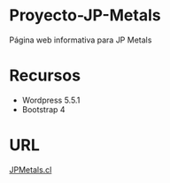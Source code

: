 # Proyecto-JP-Metals
Página web informativa para JP Metals

# Recursos
- Wordpress 5.5.1
- Bootstrap 4

# URL
[JPMetals.cl](https://camello-con-fiebre.github.io/jpmetals-white/)